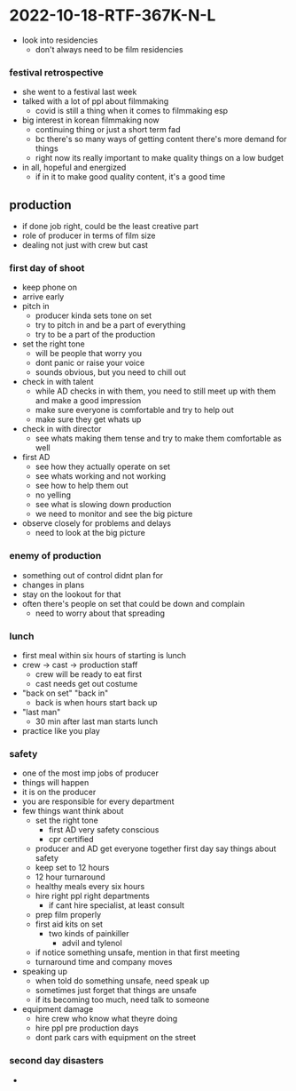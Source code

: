 # 2022-10-18-RTF-367K-N-L
<!--john waters lol-->
<!--stochastic labs-->
<!--new queer cinema ig-->
- look into residencies
  - don't always need to be film residencies 

### festival retrospective
- she went to a festival last week
- talked with a lot of ppl about filmmaking
  - covid is still a thing when it comes to filmmaking esp
- big interest in korean filmmaking now 
  - continuing thing or just a short term fad
  - bc there's so many ways of getting content there's more demand for things
  - right now its really important to make quality things on a low budget 
- in all, hopeful and energized 
  - if in it to make good quality content, it's a good time 

## production 
- if done job right, could be the least creative part
- role of producer in terms of film size 
- dealing not just with crew but cast 
### first day of shoot 
- keep phone on 
- arrive early
- pitch in 
  - producer kinda sets tone on set
  - try to pitch in and be a part of everything
  - try to be a part of the production 
- set the right tone
  - will be people that worry you
  - dont panic or raise your voice
  - sounds obvious, but you need to chill out
- check in with talent
  - while AD checks in with them, you need to still meet up with them and make a good impression
  - make sure everyone is comfortable and try to help out 
  - make sure they get whats up 
- check in with director
  - see whats making them tense and try to make them comfortable as well 
- first AD
  - see how they actually operate on set
  - see whats working and not working 
  - see how to help them out 
  - no yelling
  - see what is slowing down production 
  - we need to monitor and see the big picture 
- observe closely for problems and delays 
  - need to look at the big picture 

### enemy of production 
- something out of control didnt plan for 
- changes in plans
- stay on the lookout for that 
- often there's people on set that could be down and complain 
  - need to worry about that spreading 

### lunch 
- first meal within six hours of starting is lunch 
- crew -> cast -> production staff 
  - crew will be ready to eat first 
  - cast needs get out costume
- "back on set" "back in"
  - back is when hours start back up 
- "last man"
  - 30 min after last man starts lunch 
- practice like you play 

### safety
- one of the most imp jobs of producer 
- things will happen 
- it is on the producer 
- you are responsible for every department 
- few things want think about 
  - set the right tone
    - first AD very safety conscious 
    - cpr certified
  - producer and AD get everyone together first day say things about safety 
  - keep set to 12 hours 
  - 12 hour turnaround
  - healthy meals every six hours 
  - hire right ppl right departments
    - if cant hire specialist, at least consult
  - prep film properly
  - first aid kits on set 
    - two kinds of painkiller 
      - advil and tylenol 
  - if notice something unsafe, mention in that first meeting
  - turnaround time and company moves 
- speaking up 
  - when told do something unsafe, need speak up 
  - sometimes just forget that things are unsafe 
  - if its becoming too much, need talk to someone
- equipment damage
  - hire crew who know what theyre doing 
  - hire ppl pre production days 
  - dont park cars with equipment on the street 

### second day disasters
- 


